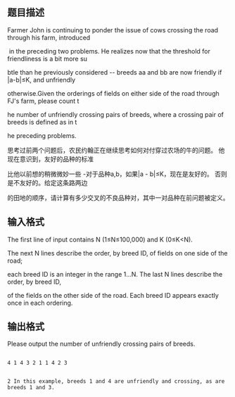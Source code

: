 ## 题目描述

<div>
 Farmer John is continuing to ponder the issue of cows crossing the road through his farm, introduced
</div>
<div>
  in the preceding two problems. He realizes now that the threshold for friendliness is a bit more su
</div>
<div>
 btle than he previously considered -- breeds aa and bb are now friendly if |a-b|≤K, and unfriendly 
</div>
<div>
 otherwise.Given the orderings of fields on either side of the road through FJ's farm, please count t
</div>
<div>
 he number of unfriendly crossing pairs of breeds, where a crossing pair of breeds is defined as in t
</div>
<div>
 he preceding problems.
</div>
<div>
 <div>
  思考过前两个问题后，农民约翰正在继续思考如何对付穿过农场的牛的问题。 他现在意识到，友好的品种的标准
 </div>
 <div>
  比他以前想的稍微微妙一些 -对于品种a,b，如果|a - b|≤K，现在是友好的。 否则是不友好的。给定这条路两边
 </div>
 <div>
  的田地的顺序，请计算有多少交叉的不良品种对，其中一对品种在前问题被定义。
 </div>
</div>
<div></div>
<p></p>

## 输入格式

<div>
 The first line of input contains N (1≤N≤100,000) and K (0≤K<N). 
</div>
<div>
 The next N lines describe the order, by breed ID, of fields on one side of the road; 
</div>
<div>
 each breed ID is an integer in the range 1…N. The last N lines describe the order, by breed ID, 
</div>
<div>
 of the fields on the other side of the road. Each breed ID appears exactly once in each ordering.
</div>
<div></div>
<p></p>

## 输出格式

<div>
 Please output the number of unfriendly crossing pairs of breeds.
</div>
<div></div>
<p></p>

```input1
4 1 4 3 2 1 1 4 2 3
```
```output1
2 In this example, breeds 1 and 4 are unfriendly and crossing, as are breeds 1 and 3.
```
